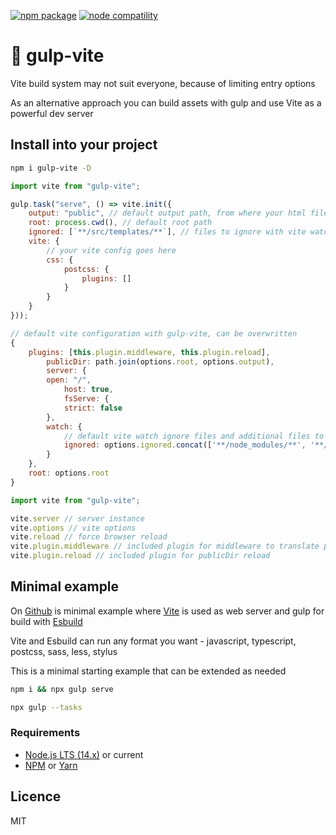 <a href="https://npmjs.com/package/gulp-vite"><img src="https://img.shields.io/npm/v/gulp-vite.svg" alt="npm package"></a>
<a href="https://nodejs.org/en/about/releases/"><img src="https://img.shields.io/node/v/gulp-vite.svg" alt="node compatility"></a>

# 🥤 gulp-vite

Vite build system may not suit everyone, because of limiting entry options

As an alternative approach you can build assets with gulp and use Vite as a powerful dev server

## Install into your project
```sh
npm i gulp-vite -D
```

```js
import vite from "gulp-vite";

gulp.task("serve", () => vite.init({
    output: "public", // default output path, from where your html files are served
    root: process.cwd(), // default root path
    ignored: [`**/src/templates/**`], // files to ignore with vite watch
    vite: {
        // your vite config goes here
        css: {
            postcss: {
                plugins: []
            }
        }
    }
}));
```

```js
// default vite configuration with gulp-vite, can be overwritten
{
    plugins: [this.plugin.middleware, this.plugin.reload],
        publicDir: path.join(options.root, options.output),
        server: {
        open: "/",
            host: true,
            fsServe: {
            strict: false
        },
        watch: {
            // default vite watch ignore files and additional files to ignore, reload for templates files is handled manually
            ignored: options.ignored.concat(['**/node_modules/**', '**/.git/**', `**/${options.output}/*.html`])
        }
    },
    root: options.root
}
```

```js
import vite from "gulp-vite";

vite.server // server instance
vite.options // vite options
vite.reload // force browser reload
vite.plugin.middleware // included plugin for middleware to translate paths from /page to /public/page.html
vite.plugin.reload // included plugin for publicDir reload
```

## Minimal example

On [Github](https://github.com/evromalarkey/gulp-vite) is minimal example where [Vite](https://vitejs.dev/) is used as web server and gulp for build with [Esbuild](https://esbuild.github.io/)

Vite and Esbuild can run any format you want - javascript, typescript, postcss, sass, less, stylus

This is a minimal starting example that can be extended as needed

```sh
npm i && npx gulp serve
```

```sh
npx gulp --tasks
```

### Requirements

- [Node.js LTS (14.x)](https://nodejs.org/en/download/) or current
- [NPM](https://www.npmjs.com/package/npm) or [Yarn](https://yarnpkg.com/)

## Licence
MIT